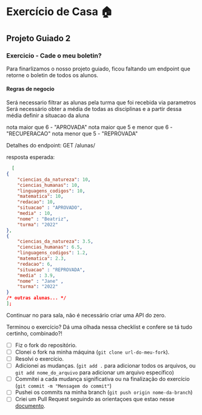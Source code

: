 # Exercício de Casa 🏠 

## Projeto Guiado 2

### Exercicio - Cade o meu boletin?

Para finarlizamos o nosso projeto guiado, ficou faltando um endpoint que retorne o boletin de todos os alunos.

#### Regras de negocio

Será necessario filtrar as alunas pela turma que foi recebida via parametros
Será necessário obter a média de todas as disciplinas e a partir dessa média definir a situacao da aluna

nota maior que 6 - "APROVADA"
nota maior que 5 e menor que 6 - "RECUPERACAO"
nota menor que 5 - "REPROVADA"

Detalhes do endpoint:
GET /alunas/

resposta esperada:

```json
  [
{
    "ciencias_da_natureza": 10,
    "ciencias_humanas": 10,
    "linguagens_codigos": 10,
    "matematica": 10,
    "redacao": 10,
    "situacao" : "APROVADO",
    "media" : 10,
    "nome" : "Beatriz",
    "turma": "2022"
},
{
    "ciencias_da_natureza": 3.5,
    "ciencias_humanas": 6.5,
    "linguagens_codigos": 1.2,
    "matematica": 2.3,
    "redacao": 6,
    "situacao" : "REPROVADA",
    "media" : 3.9,
    "nome" : "Jane" ,
    "turma": "2022"
}
/* outras alunas... */
];
```

Continuar no para sala, não é necessário criar uma API do zero.

Terminou o exercício? Dá uma olhada nessa checklist e confere se tá tudo certinho, combinado?!

- [ ] Fiz o fork do repositório.
- [ ] Clonei o fork na minha máquina (`git clone url-do-meu-fork`).
- [ ] Resolvi o exercício.
- [ ] Adicionei as mudanças. (`git add .` para adicionar todos os arquivos, ou `git add nome_do_arquivo` para adicionar um arquivo específico)
- [ ] Commitei a cada mudança significativa ou na finalização do exercício (`git commit -m "Mensagem do commit"`)
- [ ] Pushei os commits na minha branch (`git push origin nome-da-branch`)
- [ ] Criei um Pull Request seguindo as orientaçoes que estao nesse [documento](https://github.com/mflilian/repo-example/blob/main/exercicios/para-casa/instrucoes-pull-request.md).
